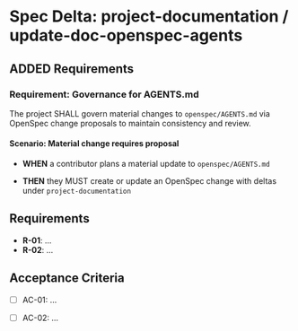 # Spec Delta: project-documentation / update-doc-openspec-agents

## ADDED Requirements

### Requirement: Governance for AGENTS.md

The project SHALL govern material changes to `openspec/AGENTS.md` via OpenSpec change proposals to maintain consistency and review.

#### Scenario: Material change requires proposal

- **WHEN** a contributor plans a material update to `openspec/AGENTS.md`

- **THEN** they MUST create or update an OpenSpec change with deltas under `project-documentation`

## Requirements

- **R-01**: ...
- **R-02**: ...


## Acceptance Criteria

- [ ] AC-01: ...
- [ ] AC-02: ...

